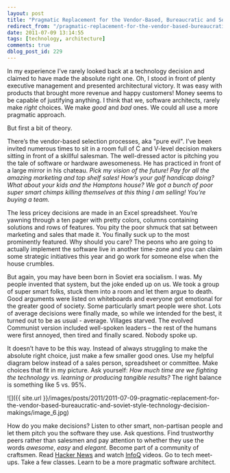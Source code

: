 ```yaml
---
layout: post
title: "Pragmatic Replacement for the Vendor-Based, Bureaucratic and Soviet Style Technology Decision Makings"
redirect_from: "/pragmatic-replacement-for-the-vendor-based-bureaucratic-and-soviet-style-technology-decision-makings/"
date: 2011-07-09 13:14:55
tags: [technology, architecture]
comments: true
dblog_post_id: 229
---
```

In my experience I’ve rarely looked back at a technology decision and claimed to have made the absolute right one. Oh, I stood in front of plenty executive management and presented architectural victory. It was easy with products that brought more revenue and happy customers! Money seems to be capable of justifying anything. I think that we, software architects, rarely make _right_ choices. We make _good_ and _bad_ ones. We could all use a more pragmatic approach.

But first a bit of theory.

There’s the vendor-based selection processes, aka "pure evil". I’ve been invited numerous times to sit in a room full of C and V-level decision makers sitting in front of a skillful salesman. The well-dressed actor is pitching you the tale of software or hardware awesomeness. He has practiced in front of a large mirror in his chateau. _Pick my vision of the future! Pay for all the amazing marketing and top shelf sales! How’s your golf handicap doing? What about your kids and the Hamptons house? We got a bunch of poor super smart chimps killing themselves at this thing I am selling! You’re buying a team._

The less pricey decisions are made in an Excel spreadsheet. You’re yawning through a ten pager with pretty colors, columns containing solutions and rows of features. You pity the poor shmuck that sat between marketing and sales that made it. You finally suck up to the most prominently featured. Why should you care? The peons who are going to actually implement the software live in another time-zone and you can claim some strategic initiatives this year and go work for someone else when the house crumbles.

But again, you may have been born in Soviet era socialism. I was. My people invented that system, but the joke ended up on us. We took a group of super smart folks, stuck them into a room and let them argue to death. Good arguments were listed on whiteboards and everyone got emotional for the greater good of society. Some particularly smart people were shot. Lots of average decisions were finally made, so while we intended for the best, it turned out to be as usual - average. Villages starved. The evolved Communist version included well-spoken leaders – the rest of the humans were first annoyed, then tired and finally scared. Nobody spoke up.

It doesn’t have to be this way. Instead of always struggling to make the absolute right choice, just make a few smaller good ones. Use my helpful diagram below instead of a sales person, spreadsheet or committee. Make choices that fit in my picture. Ask yourself: _How much time are we fighting the technology vs. learning or producing tangible results?_ The right balance is something like 5 vs. 95%.

![]({{ site.url }}/images/posts/2011/2011-07-09-pragmatic-replacement-for-the-vendor-based-bureaucratic-and-soviet-style-technology-decision-makings/image_6.jpg)

How do you make decisions? Listen to other smart, non-partisan people and let them pitch you the software they use. Ask questions. Find trustworthy peers rather than salesmen and pay attention to whether they use the words _awesome_, _easy_ and _elegant_. Become part of a community of craftsmen. Read [Hacker News](http://news.ycombinator.com) and watch [InfoQ](http://infoq.com) videos. Go to tech meet-ups. Take a few classes. Learn to be a more pragmatic software architect.

